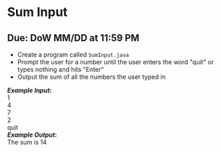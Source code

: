 # Sum Input

## Due: DoW MM/DD at 11:59 PM

- Create a program called `SumInput.java`
- Prompt the user for a number until the user enters the word "quit" or types nothing and hits "Enter"
- Output the sum of all the numbers the user typed in

***Example Input:***\
1\
4\
7\
2\
quit\
***Example Output:***\
The sum is 14
